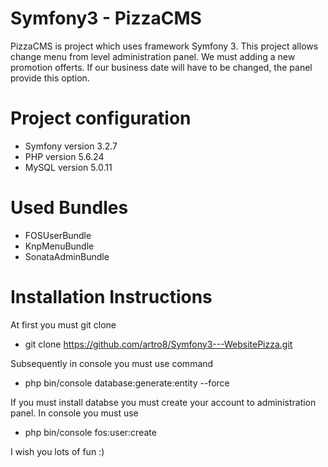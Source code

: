 Symfony3 - PizzaCMS
========================

PizzaCMS is project which uses framework Symfony 3. This project allows change menu from level administration panel. We must adding a new promotion offerts. If our business date will have to be changed, the panel provide this option.

Project configuration
========================

- Symfony version 3.2.7
- PHP version 5.6.24
- MySQL version 5.0.11

Used Bundles
========================

- FOSUserBundle
- KnpMenuBundle
- SonataAdminBundle

Installation Instructions
========================

At first you must git clone
- git clone https://github.com/artro8/Symfony3---WebsitePizza.git

Subsequently in console you must use command

- php bin/console database:generate:entity --force

If you must install databse you must create your account to administration panel.
In console you must use 

- php bin/console fos:user:create 

I wish you lots of fun :)




